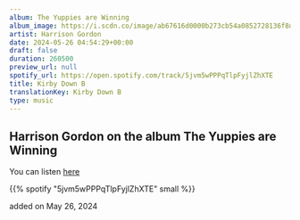 ```yaml
---
album: The Yuppies are Winning
album_image: https://i.scdn.co/image/ab67616d0000b273cb54a0852728136f8db62a5d
artist: Harrison Gordon
date: 2024-05-26 04:54:29+00:00
draft: false
duration: 260500
preview_url: null
spotify_url: https://open.spotify.com/track/5jvm5wPPPqTlpFyjlZhXTE
title: Kirby Down B
translationKey: Kirby Down B
type: music
---
```


## Harrison Gordon on the album The Yuppies are Winning

You can listen [here](https://open.spotify.com/track/5jvm5wPPPqTlpFyjlZhXTE)

{{% spotify "5jvm5wPPPqTlpFyjlZhXTE" small %}}

added on May 26, 2024